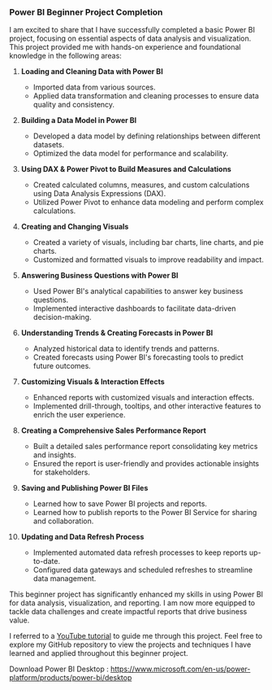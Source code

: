 
### Power BI Beginner Project Completion

I am excited to share that I have successfully completed a basic Power BI project, focusing on essential aspects of data analysis and visualization. This project provided me with hands-on experience and foundational knowledge in the following areas:

1. **Loading and Cleaning Data with Power BI**
   - Imported data from various sources.
   - Applied data transformation and cleaning processes to ensure data quality and consistency.

2. **Building a Data Model in Power BI**
   - Developed a data model by defining relationships between different datasets.
   - Optimized the data model for performance and scalability.

3. **Using DAX & Power Pivot to Build Measures and Calculations**
   - Created calculated columns, measures, and custom calculations using Data Analysis Expressions (DAX).
   - Utilized Power Pivot to enhance data modeling and perform complex calculations.

4. **Creating and Changing Visuals**
   - Created a variety of visuals, including bar charts, line charts, and pie charts.
   - Customized and formatted visuals to improve readability and impact.

5. **Answering Business Questions with Power BI**
   - Used Power BI's analytical capabilities to answer key business questions.
   - Implemented interactive dashboards to facilitate data-driven decision-making.

6. **Understanding Trends & Creating Forecasts in Power BI**
   - Analyzed historical data to identify trends and patterns.
   - Created forecasts using Power BI's forecasting tools to predict future outcomes.

7. **Customizing Visuals & Interaction Effects**
   - Enhanced reports with customized visuals and interaction effects.
   - Implemented drill-through, tooltips, and other interactive features to enrich the user experience.

8. **Creating a Comprehensive Sales Performance Report**
   - Built a detailed sales performance report consolidating key metrics and insights.
   - Ensured the report is user-friendly and provides actionable insights for stakeholders.

9. **Saving and Publishing Power BI Files**
   - Learned how to save Power BI projects and reports.
   - Learned how to publish reports to the Power BI Service for sharing and collaboration.

10. **Updating and Data Refresh Process**
    - Implemented automated data refresh processes to keep reports up-to-date.
    - Configured data gateways and scheduled refreshes to streamline data management.

This beginner project has significantly enhanced my skills in using Power BI for data analysis, visualization, and reporting. I am now more equipped to tackle data challenges and create impactful reports that drive business value.

I referred to a [YouTube tutorial](https://youtu.be/uwe8C7K8fXY?si=zDUxV3gELPrlCZD-) to guide me through this project. Feel free to explore my GitHub repository to view the projects and techniques I have learned and applied throughout this beginner project.

Download Power BI Desktop : https://www.microsoft.com/en-us/power-platform/products/power-bi/desktop
